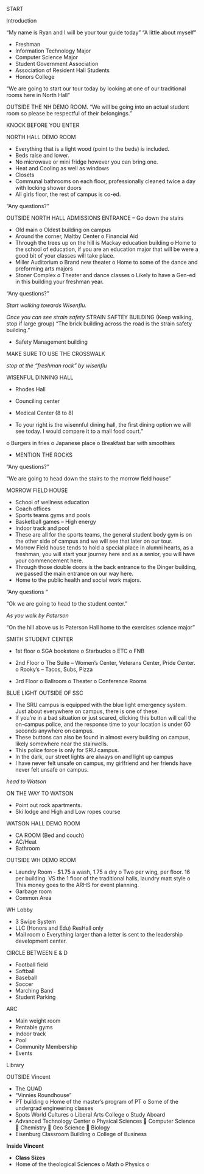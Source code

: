 START

Introduction

“My name is Ryan and I will be your tour guide today”
“A little about myself”
-	Freshman
-	Information Technology Major
-	Computer Science Major
-	Student Government Association
-	Association of Resident Hall Students
-	Honors College

“We are going to start our tour today by looking at one of our traditional rooms here in North Hall”

OUTSIDE THE NH DEMO ROOM.
“We will be going into an actual student room so please be respectful of their belongings.”

KNOCK BEFORE YOU ENTER

NORTH HALL DEMO ROOM
-	Everything that is a light wood (point to the beds) is included.
-	Beds raise and lower.
-	No microwave or mini fridge however you can bring one. 
-	Heat and Cooling as well as windows
-	Closets
-	Communal bathrooms on each floor, professionally cleaned twice a day with locking shower doors
-	All girls floor, the rest of campus is co-ed.

“Any questions?”

OUTSIDE NORTH HALL ADMISSIONS ENTRANCE – Go down the stairs
-	Old main
o	Oldest building on campus
-	Around the corner, Maltby Center
o	Financial Aid
-	Through the trees up on the hill is Mackay education building
o	Home to the school of education, if you are an education major that will be were a good bit of your classes will take place.
-	Miller Auditorium
o	Brand new theater
o	Home to some of the dance and preforming arts majors
-	Stoner Complex
o	Theater and dance classes
o	Likely to have a Gen-ed in this building your freshman year.

“Any questions?”

*Start walking towards Wisenflu.*

*Once you can see strain safety*
STRAIN SAFTEY BUILDING (Keep walking, stop if large group)
“The brick building across the road is the strain safety building.”
-	Safety Management building

MAKE SURE TO USE THE CROSSWALK

*stop at the “freshman rock” by wisenflu*

WISENFUL DINNING HALL
-	Rhodes Hall
-	Counciling center
-	Medical Center (8 to 8)

-	To your right is the wisennful dining hall, the first dining option we will see today. I would compare it to a mall food court.”

o	Burgers in fries
o	Japanese place
o	Breakfast bar with smoothies  


-	MENTION THE ROCKS

“Any questions?”

“We are going to head down the stairs to the morrow field house”





MORROW FIELD HOUSE
-	School of wellness education
-	Coach offices
-	Sports teams gyms and pools
-	Basketball games – High energy
-	Indoor track and pool
-	These are all for the sports teams, the general student body gym is on the other side of campus and we will see that later on our tour.
-	Morrow Field house tends to hold a special place in alumni hearts, as a freshman, you will start your journey here and as a senior, you will have your commencement here. 
-	Through those double doors is the back entrance to the Dinger building, we passed the main entrance on our way here.
-	Home to the public health and social work majors.

“Any questions “

“Ok we are going to head to the student center.”

*As you walk by Paterson*



“On the hill above us is Paterson Hall home to the exercises science major”



SMITH STUDENT CENTER
-	1st floor
o	SGA bookstore
o	Starbucks
o	ETC
o	FNB 

-	2nd Floor
o	The Suite – Women’s Center, Veterans Center, Pride Center.
o	Rooky’s – Tacos, Subs, Pizza
-	3rd Floor
o	Ballroom
o	Theater
o	Conference Rooms


BLUE LIGHT OUTSIDE OF SSC
-	The SRU campus is equipped with the blue light emergency system. Just about everywhere on campus, there is one of these.
-	If you’re in a bad situation or just scared, clicking this button will call the on-campus police, and the response time to your location is under 60 seconds anywhere on campus.
-	These buttons can also be found in almost every building on campus, likely somewhere near the stairwells.
-	This police force is only for SRU campus.
-	In the dark, our street lights are always on and light up campus
-	I have never felt unsafe on campus, my girlfriend and her friends have never felt unsafe on campus.

*head to Watson*

ON THE WAY TO WATSON
-	Point out rock apartments.
-	Ski lodge and High and Low ropes course


WATSON HALL DEMO ROOM
-	CA ROOM (Bed and couch)
-	AC/Heat
-	Bathroom







OUTSIDE WH DEMO ROOM
-	Laundry Room - $1.75 a wash, 1.75 a dry
o	Two per wing, per floor. 16 per building. VS the 1 floor of the traditional halls, laundry matt style
o	This money goes to the ARHS for event planning.
-	Garbage room
-	Common Area

WH Lobby
-	3 Swipe System
-	LLC (Honors and Edu) ResHall only
-	Mail room
o	Everything larger than a letter is sent to the leadership development center.

CIRCLE BETWEEN E & D
-	Football field
-	Softball 
-	Baseball
-	Soccer
-	Marching Band
-	Student Parking

ARC
-	Main weight room
-	Rentable gyms
-	Indoor track
-	Pool
-	Community Membership
-	Events

Library











OUTSIDE Vincent
-	The QUAD
-	“Vinnies Roundhouse”
-	PT building
o	Home of the master’s program of PT
o	Some of the undergrad engineering classes
-	Spots World Cultures
o	Liberal Arts College
o	Study Aboard
-	Advanced Technology Center
o	Physical Sciences
	Computer Science
	Chemistry
	Geo Science
	Biology
-	Eisenburg Classroom Building
o	College of Business



__**Inside Vincent**__
- **Class Sizes**
-	Home of the theological Sciences
o	Math
o	Physics
o	
